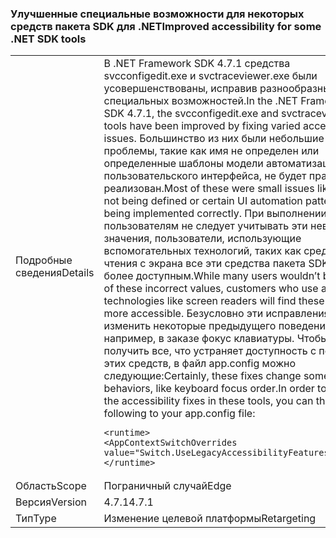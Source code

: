 ### <a name="improved-accessibility-for-some-net-sdk-tools"></a><span data-ttu-id="f1c71-101">Улучшенные специальные возможности для некоторых средств пакета SDK для .NET</span><span class="sxs-lookup"><span data-stu-id="f1c71-101">Improved accessibility for some .NET SDK tools</span></span>

|   |   |
|---|---|
|<span data-ttu-id="f1c71-102">Подробные сведения</span><span class="sxs-lookup"><span data-stu-id="f1c71-102">Details</span></span>|<span data-ttu-id="f1c71-103">В .NET Framework SDK 4.7.1 средства svcconfigedit.exe и svctraceviewer.exe были усовершенствованы, исправив разнообразных специальных возможностей.</span><span class="sxs-lookup"><span data-stu-id="f1c71-103">In the .NET Framework SDK 4.7.1, the svcconfigedit.exe and svctraceviewer.exe tools have been improved by fixing varied accessibility issues.</span></span> <span data-ttu-id="f1c71-104">Большинство из них были небольшие проблемы, такие как имя не определен или определенные шаблоны модели автоматизации пользовательского интерфейса, не будет правильно реализован.</span><span class="sxs-lookup"><span data-stu-id="f1c71-104">Most of these were small issues like a name not being defined or certain UI automation patterns not being implemented correctly.</span></span> <span data-ttu-id="f1c71-105">При выполнении многим пользователям не следует учитывать эти неверные значения, пользователи, использующие вспомогательных технологий, таких как средства чтения с экрана все эти средства пакета SDK найти более доступным.</span><span class="sxs-lookup"><span data-stu-id="f1c71-105">While many users wouldn’t be aware of these incorrect values, customers who use assistive technologies like screen readers will find these SDK tools more accessible.</span></span> <span data-ttu-id="f1c71-106">Безусловно эти исправления изменить некоторые предыдущего поведения, например, в заказе фокус клавиатуры. Чтобы получить все, что устраняет доступность с помощью этих средств, в файл app.config можно следующие:</span><span class="sxs-lookup"><span data-stu-id="f1c71-106">Certainly, these fixes change some previous behaviors, like keyboard focus order.In order to get all the accessibility fixes in these tools, you can the following to your app.config file:</span></span><pre><code class="language-xml">&lt;runtime&gt;&#13;&#10;&lt;AppContextSwitchOverrides value=&quot;Switch.UseLegacyAccessibilityFeatures=false&quot;/&gt;&#13;&#10;&lt;/runtime&gt;&#13;&#10;</code></pre>|
|<span data-ttu-id="f1c71-107">Область</span><span class="sxs-lookup"><span data-stu-id="f1c71-107">Scope</span></span>|<span data-ttu-id="f1c71-108">Пограничный случай</span><span class="sxs-lookup"><span data-stu-id="f1c71-108">Edge</span></span>|
|<span data-ttu-id="f1c71-109">Версия</span><span class="sxs-lookup"><span data-stu-id="f1c71-109">Version</span></span>|<span data-ttu-id="f1c71-110">4.7.1</span><span class="sxs-lookup"><span data-stu-id="f1c71-110">4.7.1</span></span>|
|<span data-ttu-id="f1c71-111">Тип</span><span class="sxs-lookup"><span data-stu-id="f1c71-111">Type</span></span>|<span data-ttu-id="f1c71-112">Изменение целевой платформы</span><span class="sxs-lookup"><span data-stu-id="f1c71-112">Retargeting</span></span>|

